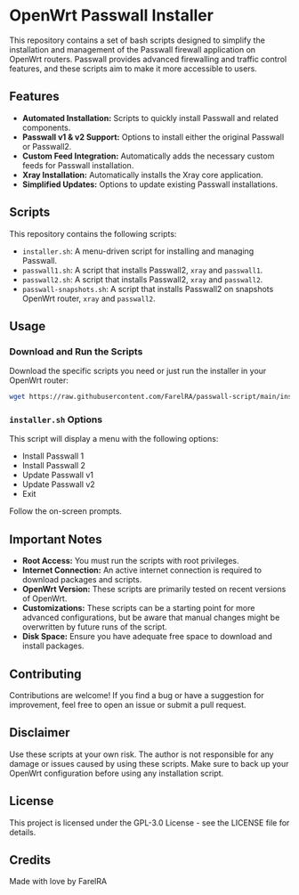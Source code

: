 # OpenWrt Passwall Installer

This repository contains a set of bash scripts designed to simplify the installation and management of the Passwall firewall application on OpenWrt routers. Passwall provides advanced firewalling and traffic control features, and these scripts aim to make it more accessible to users.

## Features

-   **Automated Installation:**  Scripts to quickly install Passwall and related components.
-   **Passwall v1 & v2 Support:** Options to install either the original Passwall or Passwall2.
-   **Custom Feed Integration:** Automatically adds the necessary custom feeds for Passwall installation.
-   **Xray Installation:** Automatically installs the Xray core application.
-   **Simplified Updates:** Options to update existing Passwall installations.

## Scripts

This repository contains the following scripts:

-   `installer.sh`:  A menu-driven script for installing and managing Passwall.
-   `passwall1.sh`: A script that installs Passwall2, `xray` and `passwall1`.
-   `passwall2.sh`: A script that installs Passwall2, `xray` and `passwall2`.
-   `passwall-snapshots.sh`: A script that installs Passwall2 on snapshots OpenWrt router, `xray` and `passwall2`.

## Usage

### Download and Run the Scripts

Download the specific scripts you need or just run the installer in your OpenWrt router:

```bash
wget https://raw.githubusercontent.com/FarelRA/passwall-script/main/install.sh && chmod +x install.sh && sh install.sh
```

### `installer.sh` Options
This script will display a menu with the following options:
* Install Passwall 1
* Install Passwall 2
* Update Passwall v1
* Update Passwall v2
* Exit

Follow the on-screen prompts.

## Important Notes
*   **Root Access:** You must run the scripts with root privileges.
*   **Internet Connection:** An active internet connection is required to download packages and scripts.
*   **OpenWrt Version:** These scripts are primarily tested on recent versions of OpenWrt.
*   **Customizations:** These scripts can be a starting point for more advanced configurations, but be aware that manual changes might be overwritten by future runs of the script.
*   **Disk Space:** Ensure you have adequate free space to download and install packages.

## Contributing

Contributions are welcome! If you find a bug or have a suggestion for improvement, feel free to open an issue or submit a pull request.

## Disclaimer

Use these scripts at your own risk. The author is not responsible for any damage or issues caused by using these scripts. Make sure to back up your OpenWrt configuration before using any installation script.

## License

This project is licensed under the GPL-3.0 License - see the LICENSE file for details.

## Credits

Made with love by FarelRA